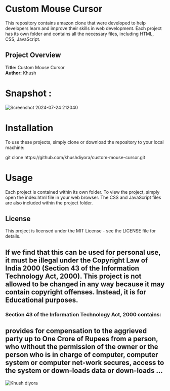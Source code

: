 # Custom Mouse Cursor

This repository contains amazon clone that were developed to help developers learn and improve their skills in web development. Each project has its own folder and contains all the necessary files, including HTML, CSS, JavaScript.

## Project Overview

**Title:** Custom Mouse Cursor <br>
**Author:** Khush


# Snapshot : 

![Screenshot 2024-07-24 212040](https://github.com/user-attachments/assets/e740d5e1-054f-4339-bf4f-44b4e154b8b8)


# Installation
To use these projects, simply clone or download the repository to your local machine:
<p>git clone https://github.com/khushdiyora/custom-mouse-cursor.git</p>
  
# Usage
Each project is contained within its own folder. To view the project, simply open the index.html file in your web browser. The CSS and JavaScript files are also included within the project folder.


## License

This project is licensed under the MIT License - see the LICENSE file for details.

## If we find that this can be used for personal use, it must be illegal under the Copyright Law of India 2000 (Section 43 of the Information Technology Act, 2000). This project is not allowed to be changed in any way because it may contain copyright offenses. Instead, it is for Educational purposes.

### Section 43 of the Information Technology Act, 2000 contains:

## provides for compensation to the aggrieved party up to One Crore of Rupees from a person, who without the permission of the owner or the person who is in charge of computer, computer system or computer net-work secures, access to the system or down-loads data or down-loads ...

![Khush diyora](https://github.com/user-attachments/assets/2cceda39-3a1a-44ff-aa96-556057017ee9)


